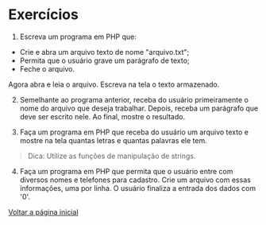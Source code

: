 # Exercícios

1. Escreva um programa em PHP que:
- Crie e abra um arquivo texto de nome "arquivo.txt";
- Permita que o usuário grave um parágrafo de texto;
- Feche o arquivo.

Agora abra e leia o arquivo. Escreva na tela o texto armazenado.

2. Semelhante ao programa anterior, receba do usuário primeiramente o nome do arquivo que deseja trabalhar. Depois, receba um parágrafo que deve ser escrito nele. Ao final, mostre o resultado.

3. Faça um programa em PHP que receba do usuário um arquivo texto e mostre na tela quantas letras e quantas palavras ele tem.
> Dica: Utilize as funções de manipulação de strings.

4. Faça um programa em PHP que permita que o usuário entre com diversos nomes e telefones para cadastro. Crie um arquivo com essas informações, uma por linha. O usuário finaliza a entrada dos dados com '0'.

[Voltar a página inicial](../README.md)
